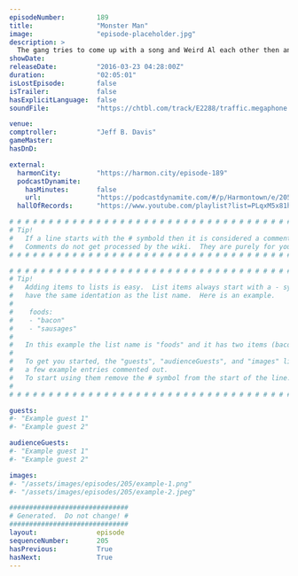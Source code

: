 ```yaml
---
episodeNumber:        189
title:                "Monster Man"
image:                "episode-placeholder.jpg"
description: >
  The gang tries to come up with a song and Weird Al each other then an instant Harmontown classic moment happens. Watch the video at harmontown.com! Become a member! Opening song by Babes. feat. Dan Harmon, Jeff Davis, Spencer Crittenden, Rob Schrab, Andrew Weinberg, Steve Levy and DeMorge Brown
showDate:             
releaseDate:          "2016-03-23 04:28:00Z"
duration:             "02:05:01"
isLostEpisode:        false
isTrailer:            false
hasExplicitLanguage:  false
soundFile:            "https://chtbl.com/track/E2288/traffic.megaphone.fm/STA8911442095.mp3?updated=1560380738"

venue:                
comptroller:          "Jeff B. Davis"
gameMaster:           
hasDnD:               

external:
  harmonCity:         "https://harmon.city/episode-189"
  podcastDynamite:
    hasMinutes:       false
    url:              "https://podcastdynamite.com/#/p/Harmontown/e/205/189"
  hallOfRecords:      "https://www.youtube.com/playlist?list=PLqxM5x81hNOYyFa_78n4cnTEQzG_fZi1N"

# # # # # # # # # # # # # # # # # # # # # # # # # # # # # # # # # # # # # # # # # # # # #
# Tip!
#   If a line starts with the # symbold then it is considered a comment.
#   Comments do not get processed by the wiki.  They are purely for your information.
# # # # # # # # # # # # # # # # # # # # # # # # # # # # # # # # # # # # # # # # # # # # #

# # # # # # # # # # # # # # # # # # # # # # # # # # # # # # # # # # # # # # # # # # # # #
# Tip!
#   Adding items to lists is easy.  List items always start with a - symbol and have
#   have the same identation as the list name.  Here is an example.
#
#    foods:
#    - "bacon"
#    - "sausages"
#
#   In this example the list name is "foods" and it has two items (bacon, and sausages).
#
#   To get you started, the "guests", "audienceGuests", and "images" lists below have
#   a few example entries commented out.
#   To start using them remove the # symbol from the start of the line.
#
# # # # # # # # # # # # # # # # # # # # # # # # # # # # # # # # # # # # # # # # # # # # #

guests:
#- "Example guest 1"
#- "Example guest 2"

audienceGuests:
#- "Example guest 1"
#- "Example guest 2"

images:
#- "/assets/images/episodes/205/example-1.png"
#- "/assets/images/episodes/205/example-2.jpeg"

##############################
# Generated.  Do not change! #
##############################
layout:               episode
sequenceNumber:       205
hasPrevious:          True
hasNext:              True
---
```


<!-- The episode description will be rendered here -->

<!-- Add your content BELOW here -->
<!-- vvvvvvvvvvvvvvvvvvvvvvvvvvv -->




<!-- ^^^^^^^^^^^^^^^^^^^^^^^^^^^ -->
<!-- Add your content ABOVE here -->

<!-- The episode gallery will be rendered here -->